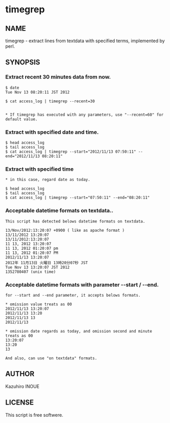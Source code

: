 # timegrep

## NAME
timegrep - extract lines from textdata with specified terms, implemented by perl.

## SYNOPSIS

### Extract recent 30 minutes data from now.
	$ date
	Tue Nov 13 08:20:11 JST 2012

	$ cat access_log | timegrep --recent=30
	

	* If timegrep has executed with any parameters, use "--recent=60" for default value.


### Extract with specified date and time.
	$ head access_log
	$ tail access_log
	$ cat access_log | timegrep --start="2012/11/13 07:50:11" --end="2012/11/13 08:20:11"

### Extract with specified time
	* in this case, regard date as today.

	$ head access_log
	$ tail access_log
	$ cat access_log | timegrep --start="07:50:11" --end="08:20:11"

### Acceptable datetime formats on textdata..

	This script has detected belows datetime formats on textdata.

	13/Nov/2012:13:20:07 +0900 ( like as apache format )
	13/11/2012 13:20:07
	13/11/2012:13:20:07
	11 13, 2012 13:20:07
	11 13, 2012 01:20:07 pm
	11 13, 2012 01:20:07 PM
	2012/11/13 13:20:07
	2012年 11月13日 火曜日 13時20分07秒 JST
	Tue Nov 13 13:20:07 JST 2012
	1352780407 (unix time)


### Acceptable datetime formats with parameter --start / --end.

	for --start and --end parameter, it accepts belows formats.

	* omission value treats as 00
	2012/11/13 13:20:07
	2012/11/13 13:20
	2012/11/13 13
	2012/11/13

	* omission date regards as today, and omission second and minute treats as 00
	13:20:07
	13:20
	13

	And also, can use "on textdata" formats.

## AUTHOR
Kazuhiro INOUE

## LICENSE
This script is free softwere.


